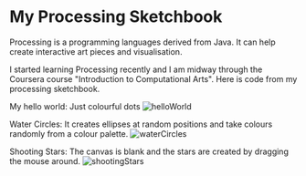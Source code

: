 My Processing Sketchbook
========================


Processing is a programming languages derived from Java. It can help create interactive art pieces and visualisation.

I started learning Processing recently and I am midway through the Coursera course "Introduction to Computational Arts".
Here is code from my processing sketchbook.

My hello world:
Just colourful dots
![helloWorld](https://raw.github.com/Eleonore9/Processing/master/img/helloworld_.jpg)

Water Circles:
It creates ellipses at random positions and take colours randomly from a colour palette.
![waterCircles](https://raw.github.com/Eleonore9/Processing/master/img/waterCircles_.jpg)

Shooting Stars:
The canvas is blank and the stars are created by dragging the mouse around.
![shootingStars](https://raw.github.com/Eleonore9/Processing/master/img/shootingStars_.jpg)

